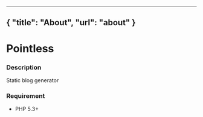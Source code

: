 -----
{
	"title": "About",
	"url": "about"
}
-----
Pointless
=========

### Description

Static blog generator

### Requirement

* PHP 5.3+
	